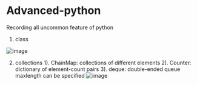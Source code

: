 # Advanced-python
Recording all uncommon feature of python

1. class
   
![image](https://github.com/ChunZhuo/Advanced-python/assets/118121876/ccf4ee0b-2a81-4ae3-b384-767809c333f4)

2. collections
   1). ChainMap: collections of different elements
   2). Counter: dictionary of element-count pairs
   3). deque: double-ended queue maxlength can be specified
   ![image](https://github.com/ChunZhuo/Advanced-python/assets/118121876/3df8c4ed-d06d-4029-bc43-1a29f509e921)

